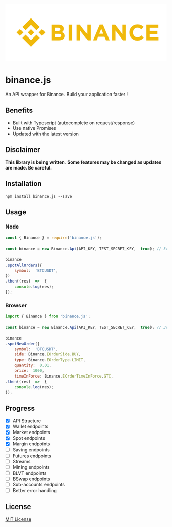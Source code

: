 ![Logo Binance](./docs/logo_binance.png)

# binance.js

An API wrapper for Binance. Build your application faster !

## Benefits

-  Built with Typescript (autocomplete on request/response)
-  Use native Promises
-  Updated with the latest version

## Disclaimer

**This library is being written. Some features may be changed as updates are made. Be careful.**

## Installation

	npm install binance.js --save

## Usage

### Node
```js
const { Binance } = require('binance.js');

const binance = new Binance.Api(API_KEY, TEST_SECRET_KEY,  true); // 3rd parameter is testMode. Set explicitly to false if you want to use Live API.

binance
.spotAllOrders({
   	symbol:  'BTCUSDT',
})
.then((res)  =>  {
	console.log(res);
});
```

### Browser
   
```js
import { Binance } from 'binance.js';

const binance = new Binance.Api(API_KEY, TEST_SECRET_KEY,  true); // 3rd parameter is testMode. Set explicitly to false if you want to use Live API.

binance
.spotNewOrder({
	symbol:  'BTCUSDT',
	side: Binance.EOrderSide.BUY,
	type: Binance.EOrderType.LIMIT,
	quantity:  0.01,
	price:  1000,
	timeInForce: Binance.EOrderTimeInForce.GTC,
.then((res)  =>  {
	console.log(res);
});
```

## Progress

 - [x] API Structure
 - [x] Wallet endpoints
 - [x] Market endpoints
 - [x] Spot endpoints
 - [x] Margin endpoints
 - [ ] Saving endpoints
 - [ ] Futures endpoints
 - [ ] Streams
 - [ ] Mining endpoints
 - [ ] BLVT endpoints
 - [ ] BSwap endpoints
 - [ ] Sub-accounts endpoints
 - [ ] Better error handling

## License

[MIT License](LICENSE)